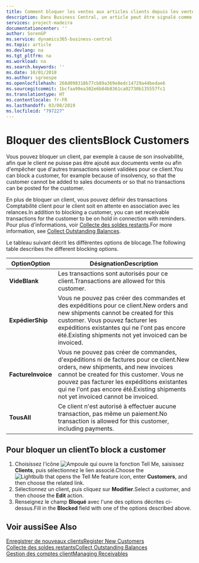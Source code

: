 ```yaml
---
title: Comment bloquer les ventes aux articles clients depuis les ventes ou les achats
description: Dans Business Central, un article peut être signalé comme bloqué pour la vente, bloqué pour l'achat ou bloqué dans tous les cas.
services: project-madeira
documentationcenter: ''
author: SorenGP
ms.service: dynamics365-business-central
ms.topic: article
ms.devlang: na
ms.tgt_pltfrm: na
ms.workload: na
ms.search.keywords: ''
ms.date: 10/01/2018
ms.author: sgroespe
ms.openlocfilehash: 268d098318b77cb89a369e8edc14729a44bedae6
ms.sourcegitcommit: 1bcfaa99ea302e6b84b8361ca02730b135557fc1
ms.translationtype: HT
ms.contentlocale: fr-FR
ms.lasthandoff: 03/08/2019
ms.locfileid: "797227"
---
```

# <a name="block-customers"></a><span data-ttu-id="20869-103">Bloquer des clients</span><span class="sxs-lookup"><span data-stu-id="20869-103">Block Customers</span></span>
<span data-ttu-id="20869-104">Vous pouvez bloquer un client, par exemple à cause de son insolvabilité, afin que le client ne puisse pas être ajouté aux documents vente ou afin d'empêcher que d'autres transactions soient validées pour ce client.</span><span class="sxs-lookup"><span data-stu-id="20869-104">You can block a customer, for example because of insolvency, so that the customer cannot be added to sales documents or so that no transactions can be posted for the customer.</span></span>

<span data-ttu-id="20869-105">En plus de bloquer un client, vous pouvez définir des transactions Comptabilité client pour le client soit en attente en association avec les relances.</span><span class="sxs-lookup"><span data-stu-id="20869-105">In addition to blocking a customer, you can set receivable transactions for the customer to be on hold in connection with reminders.</span></span> <span data-ttu-id="20869-106">Pour plus d'informations, voir [Collecte des soldes restants](receivables-collect-outstanding-balances.md).</span><span class="sxs-lookup"><span data-stu-id="20869-106">For more information, see [Collect Outstanding Balances](receivables-collect-outstanding-balances.md).</span></span>   

<span data-ttu-id="20869-107">Le tableau suivant décrit les différentes options de blocage.</span><span class="sxs-lookup"><span data-stu-id="20869-107">The following table describes the different blocking options.</span></span>  

|<span data-ttu-id="20869-108">Option</span><span class="sxs-lookup"><span data-stu-id="20869-108">Option</span></span>|<span data-ttu-id="20869-109">Désignation</span><span class="sxs-lookup"><span data-stu-id="20869-109">Description</span></span>|  
|--------------------|------------|  
|<span data-ttu-id="20869-110">**Vide**</span><span class="sxs-lookup"><span data-stu-id="20869-110">**Blank**</span></span>|<span data-ttu-id="20869-111">Les transactions sont autorisés pour ce client.</span><span class="sxs-lookup"><span data-stu-id="20869-111">Transactions are allowed for this customer.</span></span>|
|<span data-ttu-id="20869-112">**Expédier**</span><span class="sxs-lookup"><span data-stu-id="20869-112">**Ship**</span></span>|<span data-ttu-id="20869-113">Vous ne pouvez pas créer des commandes et des expéditions pour ce client.</span><span class="sxs-lookup"><span data-stu-id="20869-113">New orders and new shipments cannot be created for this customer.</span></span> <span data-ttu-id="20869-114">Vous pouvez facturer les expéditions existantes qui ne l'ont pas encore été.</span><span class="sxs-lookup"><span data-stu-id="20869-114">Existing shipments not yet invoiced can be invoiced.</span></span>|  
|<span data-ttu-id="20869-115">**Facture**</span><span class="sxs-lookup"><span data-stu-id="20869-115">**Invoice**</span></span>|<span data-ttu-id="20869-116">Vous ne pouvez pas créer de commandes, d'expéditions ni de factures pour ce client.</span><span class="sxs-lookup"><span data-stu-id="20869-116">New orders, new shipments, and new invoices cannot be created for this customer.</span></span> <span data-ttu-id="20869-117">Vous ne pouvez pas facturer les expéditions existantes qui ne l'ont pas encore été.</span><span class="sxs-lookup"><span data-stu-id="20869-117">Existing shipments not yet invoiced cannot be invoiced.</span></span>|  
|<span data-ttu-id="20869-118">**Tous**</span><span class="sxs-lookup"><span data-stu-id="20869-118">**All**</span></span>|<span data-ttu-id="20869-119">Ce client n'est autorisé à effectuer aucune transaction, pas même un paiement.</span><span class="sxs-lookup"><span data-stu-id="20869-119">No transaction is allowed for this customer, including payments.</span></span>|  

## <a name="to-block-a-customer"></a><span data-ttu-id="20869-120">Pour bloquer un client</span><span class="sxs-lookup"><span data-stu-id="20869-120">To block a customer</span></span>  
1. <span data-ttu-id="20869-121">Choisissez l'icône ![Ampoule qui ouvre la fonction Tell Me](media/ui-search/search_small.png "Dites-moi ce que vous voulez faire"), saisissez **Clients**, puis sélectionnez le lien associé.</span><span class="sxs-lookup"><span data-stu-id="20869-121">Choose the ![Lightbulb that opens the Tell Me feature](media/ui-search/search_small.png "Tell me what you want to do") icon, enter **Customers**, and then choose the related link.</span></span>
2. <span data-ttu-id="20869-122">Sélectionnez un client, puis cliquez sur **Modifier**.</span><span class="sxs-lookup"><span data-stu-id="20869-122">Select a customer, and then choose the **Edit** action.</span></span>
3. <span data-ttu-id="20869-123">Renseignez le champ **Bloqué** avec l'une des options décrites ci-dessus.</span><span class="sxs-lookup"><span data-stu-id="20869-123">Fill in the **Blocked** field with one of the options described above.</span></span>

## <a name="see-also"></a><span data-ttu-id="20869-124">Voir aussi</span><span class="sxs-lookup"><span data-stu-id="20869-124">See Also</span></span>  
[<span data-ttu-id="20869-125">Enregistrer de nouveaux clients</span><span class="sxs-lookup"><span data-stu-id="20869-125">Register New Customers</span></span>](sales-how-register-new-customers.md)  
[<span data-ttu-id="20869-126">Collecte des soldes restants</span><span class="sxs-lookup"><span data-stu-id="20869-126">Collect Outstanding Balances</span></span>](receivables-collect-outstanding-balances.md)  
[<span data-ttu-id="20869-127">Gestion des comptes client</span><span class="sxs-lookup"><span data-stu-id="20869-127">Managing Receivables</span></span>](receivables-manage-receivables.md)  
